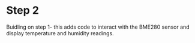 # Step 2

Buidling on step 1- this adds code to interact with the BME280 sensor and display temperature and humidity readings.
